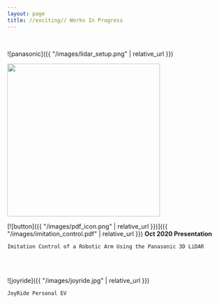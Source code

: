 ```yaml
---
layout: page
title: //exciting// Works In Progress
---
```

<br/>

![panasonic]({{ "/images/lidar_setup.png" | relative_url }})

<p>
  <img width="350" src="{{ "/images/keypoints.png" | relative_url }}">
</p>

[![button]({{ "/images/pdf_icon.png" | relative_url }})]({{ "/images/imitation_control.pdf" | relative_url }}) **Oct 2020 Presentation**

```
Imitation Control of a Robotic Arm Using the Panasonic 3D LiDAR
```

<br/><br/>

![joyride]({{ "/images/joyride.jpg" | relative_url }})

```
JoyRide Personal EV
```
